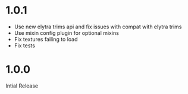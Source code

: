 # 1.0.1

- Use new elytra trims api and fix issues with compat with elytra trims
- Use mixin config plugin for optional mixins
- Fix textures failing to load
- Fix tests

# 1.0.0

Intial Release